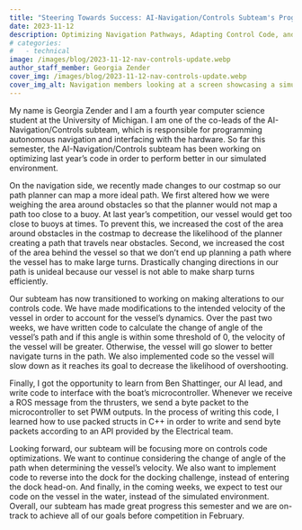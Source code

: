 ```yaml
---
title: "Steering Towards Success: AI-Navigation/Controls Subteam's Progress on Autonomous Navigation"
date: 2023-11-12
description: Optimizing Navigation Pathways, Adapting Control Code, and Enhancing Autonomous Operation
# categories:
#   - technical
image: /images/blog/2023-11-12-nav-controls-update.webp
author_staff_member: Georgia Zender
cover_img: /images/blog/2023-11-12-nav-controls-update.webp
cover_img_alt: Navigation members looking at a screen showcasing a simulation of the team's boat
---
```


My name is Georgia Zender and I am a fourth year computer science student at the University of Michigan. I am one of the co-leads of the AI-Navigation/Controls subteam, which is responsible for programming autonomous navigation and interfacing with the hardware. So far this semester, the AI-Navigation/Controls subteam has been working on optimizing last year’s code in order to perform better in our simulated environment.

On the navigation side, we recently made changes to our costmap so our path planner can map a more ideal path. We first altered how we were weighing the area around obstacles so that the planner would not map a path too close to a buoy. At last year’s competition, our vessel would get too close to buoys at times. To prevent this, we increased the cost of the area around obstacles in the costmap to decrease the likelihood of the planner creating a path that travels near obstacles. Second, we increased the cost of the area behind the vessel so that we don’t end up planning a path where the vessel has to make large turns. Drastically changing directions in our path is unideal because our vessel is not able to make sharp turns efficiently.

Our subteam has now transitioned to working on making alterations to our controls code. We have made modifications to the intended velocity of the vessel in order to account for the vessel’s dynamics. Over the past two weeks, we have written code to calculate the change of angle of the vessel’s path and if this angle is within some threshold of 0, the velocity of the vessel will be greater. Otherwise, the vessel will go slower to better navigate turns in the path. We also implemented code so the vessel will slow down as it reaches its goal to decrease the likelihood of overshooting.

Finally, I got the opportunity to learn from Ben Shattinger, our AI lead, and write code to interface with the boat’s microcontroller. Whenever we receive a ROS message from the thrusters, we send a byte packet to the microcontroller to set PWM outputs. In the process of writing this code, I learned how to use packed structs in C++ in order to write and send byte packets according to an API provided by the Electrical team.

Looking forward, our subteam will be focusing more on controls code optimizations. We want to continue considering the change of angle of the path when determining the vessel’s velocity. We also want to implement code to reverse into the dock for the docking challenge, instead of entering the dock head-on. And finally, in the coming weeks, we expect to test our code on the vessel in the water, instead of the simulated environment. Overall, our subteam has made great progress this semester and we are on-track to achieve all of our goals before competition in February. 
